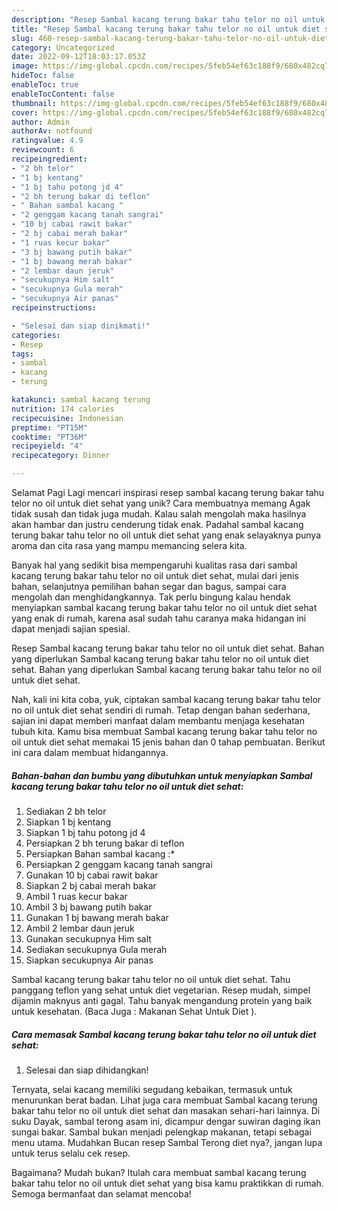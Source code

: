```yaml
---
description: "Resep Sambal kacang terung bakar tahu telor no oil untuk diet sehat yang Lezat Sekali, Enak"
title: "Resep Sambal kacang terung bakar tahu telor no oil untuk diet sehat yang Lezat Sekali, Enak"
slug: 460-resep-sambal-kacang-terung-bakar-tahu-telor-no-oil-untuk-diet-sehat-yang-lezat-sekali-enak
category: Uncategorized
date: 2022-09-12T18:03:17.053Z
image: https://img-global.cpcdn.com/recipes/5feb54ef63c188f9/680x482cq70/sambal-kacang-terung-bakar-tahu-telor-no-oil-untuk-diet-sehat-foto-resep-utama.jpg
hideToc: false
enableToc: true
enableTocContent: false
thumbnail: https://img-global.cpcdn.com/recipes/5feb54ef63c188f9/680x482cq70/sambal-kacang-terung-bakar-tahu-telor-no-oil-untuk-diet-sehat-foto-resep-utama.jpg
cover: https://img-global.cpcdn.com/recipes/5feb54ef63c188f9/680x482cq70/sambal-kacang-terung-bakar-tahu-telor-no-oil-untuk-diet-sehat-foto-resep-utama.jpg
author: Admin
authorAv: notfound
ratingvalue: 4.9
reviewcount: 6
recipeingredient:
- "2 bh telor"
- "1 bj kentang"
- "1 bj tahu potong jd 4"
- "2 bh terung bakar di teflon"
- " Bahan sambal kacang "
- "2 genggam kacang tanah sangrai"
- "10 bj cabai rawit bakar"
- "2 bj cabai merah bakar"
- "1 ruas kecur bakar"
- "3 bj bawang putih bakar"
- "1 bj bawang merah bakar"
- "2 lembar daun jeruk"
- "secukupnya Him salt"
- "secukupnya Gula merah"
- "secukupnya Air panas"
recipeinstructions:

- "Selesai dan siap dinikmati!"
categories:
- Resep
tags:
- sambal
- kacang
- terung

katakunci: sambal kacang terung 
nutrition: 174 calories
recipecuisine: Indonesian
preptime: "PT15M"
cooktime: "PT36M"
recipeyield: "4"
recipecategory: Dinner

---
```



Selamat Pagi Lagi mencari inspirasi resep sambal kacang terung bakar tahu telor no oil untuk diet sehat yang unik? Cara membuatnya memang Agak tidak susah dan tidak juga mudah. Kalau salah mengolah maka hasilnya akan hambar dan justru cenderung tidak enak. Padahal sambal kacang terung bakar tahu telor no oil untuk diet sehat yang enak selayaknya punya aroma dan cita rasa yang mampu memancing selera kita.


Banyak hal yang sedikit bisa mempengaruhi kualitas rasa dari sambal kacang terung bakar tahu telor no oil untuk diet sehat, mulai dari jenis bahan, selanjutnya pemilihan bahan segar dan bagus, sampai cara mengolah dan menghidangkannya. Tak perlu bingung kalau hendak menyiapkan sambal kacang terung bakar tahu telor no oil untuk diet sehat yang enak di rumah, karena asal sudah tahu caranya maka hidangan ini dapat menjadi sajian spesial.

Resep Sambal kacang terung bakar tahu telor no oil untuk diet sehat. Bahan yang diperlukan Sambal kacang terung bakar tahu telor no oil untuk diet sehat. Bahan yang diperlukan Sambal kacang terung bakar tahu telor no oil untuk diet sehat.


Nah, kali ini kita coba, yuk, ciptakan sambal kacang terung bakar tahu telor no oil untuk diet sehat sendiri di rumah. Tetap dengan bahan sederhana, sajian ini dapat memberi manfaat dalam membantu menjaga kesehatan tubuh kita. Kamu bisa membuat Sambal kacang terung bakar tahu telor no oil untuk diet sehat memakai 15 jenis bahan dan 0 tahap pembuatan. Berikut ini cara dalam membuat hidangannya.

<!--inarticleads1-->

##### Bahan-bahan dan bumbu yang dibutuhkan untuk menyiapkan Sambal kacang terung bakar tahu telor no oil untuk diet sehat:

1. Sediakan 2 bh telor
1. Siapkan 1 bj kentang
1. Siapkan 1 bj tahu potong jd 4
1. Persiapkan 2 bh terung bakar di teflon
1. Persiapkan  Bahan sambal kacang :*
1. Persiapkan 2 genggam kacang tanah sangrai
1. Gunakan 10 bj cabai rawit bakar
1. Siapkan 2 bj cabai merah bakar
1. Ambil 1 ruas kecur bakar
1. Ambil 3 bj bawang putih bakar
1. Gunakan 1 bj bawang merah bakar
1. Ambil 2 lembar daun jeruk
1. Gunakan secukupnya Him salt
1. Sediakan secukupnya Gula merah
1. Siapkan secukupnya Air panas


Sambal kacang terung bakar tahu telor no oil untuk diet sehat. Tahu panggang teflon yang sehat untuk diet vegetarian. Resep mudah, simpel dijamin maknyus anti gagal. Tahu banyak mengandung protein yang baik untuk kesehatan. (Baca Juga : Makanan Sehat Untuk Diet ). 

<!--inarticleads2-->

##### Cara memasak Sambal kacang terung bakar tahu telor no oil untuk diet sehat:


1. Selesai dan siap dihidangkan!

Ternyata, selai kacang memiliki segudang kebaikan, termasuk untuk menurunkan berat badan. Lihat juga cara membuat Sambal kacang terung bakar tahu telor no oil untuk diet sehat dan masakan sehari-hari lainnya. Di suku Dayak, sambal terong asam ini, dicampur dengar suwiran daging ikan sungai bakar. Sambal bukan menjadi pelengkap makanan, tetapi sebagai menu utama. Mudahkan Bucan resep Sambal Terong diet nya?, jangan lupa untuk terus selalu cek resep. 

Bagaimana? Mudah bukan? Itulah cara membuat sambal kacang terung bakar tahu telor no oil untuk diet sehat yang bisa kamu praktikkan di rumah. Semoga bermanfaat dan selamat mencoba!
